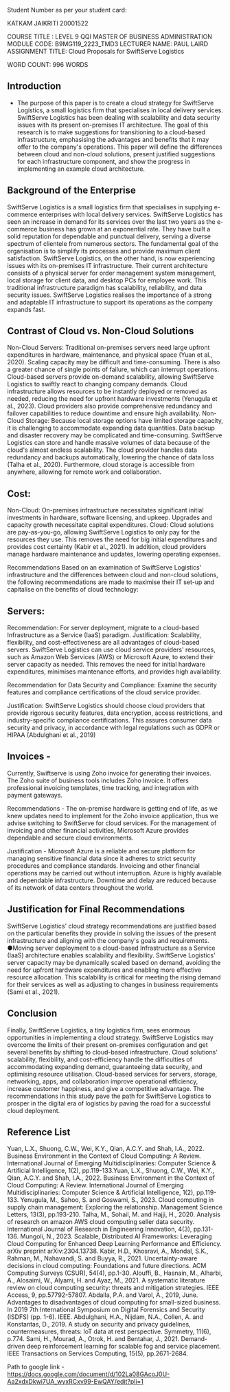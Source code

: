 Student Number as per your student card: 

KATKAM JAIKRITI 			20001522 

COURSE TITLE :  LEVEL 9 QQI MASTER OF BUSINESS ADMINISTRATION 
MODULE CODE:  B9MG119_2223_TMD3 
LECTURER NAME:  PAUL LAIRD 
ASSIGNMENT TITLE: Cloud Proposals for SwiftServe Logistics






WORD COUNT: 996 WORDS












Introduction
-------------
- The purpose of this paper is to create a cloud strategy for SwiftServe Logistics, a small logistics firm that specialises in local delivery services. SwiftServe Logistics has been dealing with scalability and data security issues with its present on-premises IT architecture. The goal of this research is to make suggestions for transitioning to a cloud-based infrastructure, emphasising the advantages and benefits that it may offer to the company's operations. This paper will define the differences between cloud and non-cloud solutions, present justified suggestions for each infrastructure component, and show the progress in implementing an example cloud architecture.
  
Background of the Enterprise
-----------------------------
SwiftServe Logistics is a small logistics firm that specialises in supplying e-commerce enterprises with local delivery services. SwiftServe Logistics has seen an increase in demand for its services over the last two years as the e-commerce business has grown at an exponential rate. They have built a solid reputation for dependable and punctual delivery, serving a diverse spectrum of clientele from numerous sectors.
The fundamental goal of the organisation is to simplify its processes and provide maximum client satisfaction. SwiftServe Logistics, on the other hand, is now experiencing issues with its on-premises IT infrastructure. Their current architecture consists of a physical server for order management system management, local storage for client data, and desktop PCs for employee work. This traditional infrastructure paradigm has scalability, reliability, and data security issues. SwiftServe Logistics realises the importance of a strong and adaptable IT infrastructure to support its operations as the company expands fast. 

Contrast of Cloud vs. Non-Cloud Solutions
-----------------------------------------
Non-Cloud Servers: Traditional on-premises servers need large upfront expenditures in hardware, maintenance, and physical space (Yuan et al., 2020). Scaling capacity may be difficult and time-consuming. There is also a greater chance of single points of failure, which can interrupt operations.
Cloud-based servers provide on-demand scalability, allowing SwiftServe Logistics to swiftly react to changing company demands. Cloud infrastructure allows resources to be instantly deployed or removed as needed, reducing the need for upfront hardware investments (Yenugula et al., 2023). Cloud providers also provide comprehensive redundancy and failover capabilities to reduce downtime and ensure high availability.
Non-Cloud Storage: Because local storage options have limited storage capacity, it is challenging to accommodate expanding data quantities. Data backup and disaster recovery may be complicated and time-consuming.
SwiftServe Logistics can store and handle massive volumes of data because of the cloud's almost endless scalability. The cloud provider handles data redundancy and backups automatically, lowering the chance of data loss (Talha et al., 2020). Furthermore, cloud storage is accessible from anywhere, allowing for remote work and collaboration.


Cost:
----
Non-Cloud: On-premises infrastructure necessitates significant initial investments in hardware, software licensing, and upkeep. Upgrades and capacity growth necessitate capital expenditures.
Cloud: Cloud solutions are pay-as-you-go, allowing SwiftServe Logistics to only pay for the resources they use. This removes the need for big initial expenditures and provides cost certainty (Kabir et al., 2021). In addition, cloud providers manage hardware maintenance and updates, lowering operating expenses.

Recommendations
Based on an examination of SwiftServe Logistics' infrastructure and the differences between cloud and non-cloud solutions, the following recommendations are made to maximise their IT set-up and capitalise on the benefits of cloud technology:




Servers:
-------
Recommendation: For server deployment, migrate to a cloud-based Infrastructure as a Service (IaaS) paradigm.
Justification: Scalability, flexibility, and cost-effectiveness are all advantages of cloud-based servers. SwiftServe Logistics can use cloud service providers' resources, such as Amazon Web Services (AWS) or Microsoft Azure, to extend their server capacity as needed. This removes the need for initial hardware expenditures, minimises maintenance efforts, and provides high availability.

Recommendation for Data Security and Compliance: Examine the security features and compliance certifications of the cloud service provider.

Justification: SwiftServe Logistics should choose cloud providers that provide rigorous security features, data encryption, access restrictions, and industry-specific compliance certifications. This assures consumer data security and privacy, in accordance with legal regulations such as GDPR or HIPAA (Abdulghani et al., 2019)

Invoices - 
--------
Currently, Swiftserve is using Zoho invoice for generating their invoices. The Zoho suite of business tools includes Zoho Invoice. It offers professional invoicing templates, time tracking, and integration with payment gateways.

Recommendations -
The on-premise hardware is getting end of life, as we knew updates need to implement for the Zoho invoice application, thus we advise switching to SwiftServe for cloud services.
For the management of invoicing and other financial activities, Microsoft Azure provides dependable and secure cloud environments.


Justification -
Microsoft Azure is a reliable and secure platform for managing sensitive financial data since it adheres to strict security procedures and compliance standards. Invoicing and other financial operations may be carried out without interruption. Azure is highly available and dependable infrastructure. Downtime and delay are reduced because of its network of data centers throughout the world.


Justification for Final Recommendations
---------------------------------------
SwiftServe Logistics' cloud strategy recommendations are justified based on the particular benefits they provide in solving the issues of the present infrastructure and aligning with the company's goals and requirements.
●Moving server deployment to a cloud-based Infrastructure as a Service (IaaS) architecture enables scalability and flexibility. SwiftServe Logistics' server capacity may be dynamically scaled based on demand, avoiding the need for upfront hardware expenditures and enabling more effective resource allocation. This scalability is critical for meeting the rising demand for their services as well as adjusting to changes in business requirements (Sami et al., 2021).

Conclusion
----------
Finally, SwiftServe Logistics, a tiny logistics firm, sees enormous opportunities in implementing a cloud strategy. SwiftServe Logistics may overcome the limits of their present on-premises configuration and get several benefits by shifting to cloud-based infrastructure. Cloud solutions' scalability, flexibility, and cost-efficiency handle the difficulties of accommodating expanding demand, guaranteeing data security, and optimising resource utilisation. Cloud-based services for servers, storage, networking, apps, and collaboration improve operational efficiency, increase customer happiness, and give a competitive advantage. The recommendations in this study pave the path for SwiftServe Logistics to prosper in the digital era of logistics by paving the road for a successful cloud deployment.


Reference List
--------------
Yuan, L.X., Shuong, C.W., Wei, K.Y., Qian, A.C.Y. and Shah, I.A., 2022. Business Environment in the Context of Cloud Computing: A Review. International Journal of Emerging Multidisciplinaries: Computer Science & Artificial Intelligence, 1(2), pp.119-133.Yuan, L.X., Shuong, C.W., Wei, K.Y., Qian, A.C.Y. and Shah, I.A., 2022. Business Environment in the Context of Cloud Computing: A Review. International Journal of Emerging Multidisciplinaries: Computer Science & Artificial Intelligence, 1(2), pp.119-133.
Yenugula, M., Sahoo, S. and Goswami, S., 2023. Cloud computing in supply chain management: Exploring the relationship. Management Science Letters, 13(3), pp.193-210.
Talha, M., Sohail, M. and Hajji, H., 2020. Analysis of research on amazon AWS cloud computing seller data security. International Journal of Research in Engineering Innovation, 4(3), pp.131-136.
Mungoli, N., 2023. Scalable, Distributed AI Frameworks: Leveraging Cloud Computing for Enhanced Deep Learning Performance and Efficiency. arXiv preprint arXiv:2304.13738.
Kabir, H.D., Khosravi, A., Mondal, S.K., Rahman, M., Nahavandi, S. and Buyya, R., 2021. Uncertainty-aware decisions in cloud computing: Foundations and future directions. ACM Computing Surveys (CSUR), 54(4), pp.1-30.
Alouffi, B., Hasnain, M., Alharbi, A., Alosaimi, W., Alyami, H. and Ayaz, M., 2021. A systematic literature review on cloud computing security: threats and mitigation strategies. IEEE Access, 9, pp.57792-57807.
Abdalla, P.A. and Varol, A., 2019, June. Advantages to disadvantages of cloud computing for small-sized business. In 2019 7th International Symposium on Digital Forensics and Security (ISDFS) (pp. 1-6). IEEE.
Abdulghani, H.A., Nijdam, N.A., Collen, A. and Konstantas, D., 2019. A study on security and privacy guidelines, countermeasures, threats: IoT data at rest perspective. Symmetry, 11(6), p.774.
Sami, H., Mourad, A., Otrok, H. and Bentahar, J., 2021. Demand-driven deep reinforcement learning for scalable fog and service placement. IEEE Transactions on Services Computing, 15(5), pp.2671-2684.


Path to google link - https://docs.google.com/document/d/102La08GAcoJ0U-Aa2xdxDkwi7UA_wyxRCxv99-EwQAY/edit?pli=1
